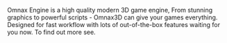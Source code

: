 Omnax Engine is a high quality modern 3D game engine, From stunning graphics to powerful scripts - Omnax3D can give your games everything. Designed for fast workflow with lots of out-of-the-box features waiting for you now. To find out more see.

